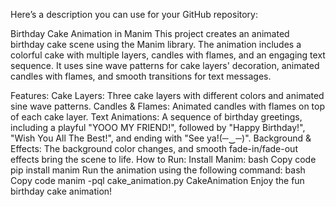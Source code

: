 
Here’s a description you can use for your GitHub repository:

Birthday Cake Animation in Manim
This project creates an animated birthday cake scene using the Manim library. The animation includes a colorful cake with multiple layers, candles with flames, and an engaging text sequence. It uses sine wave patterns for cake layers' decoration, animated candles with flames, and smooth transitions for text messages.

Features:
Cake Layers: Three cake layers with different colors and animated sine wave patterns.
Candles & Flames: Animated candles with flames on top of each cake layer.
Text Animations: A sequence of birthday greetings, including a playful "YOOO MY FRIEND!", followed by "Happy Birthday!", "Wish You All The Best!", and ending with "See ya!(─‿─)".
Background & Effects: The background color changes, and smooth fade-in/fade-out effects bring the scene to life.
How to Run:
Install Manim:
bash
Copy code
pip install manim
Run the animation using the following command:
bash
Copy code
manim -pql cake_animation.py CakeAnimation
Enjoy the fun birthday cake animation!
